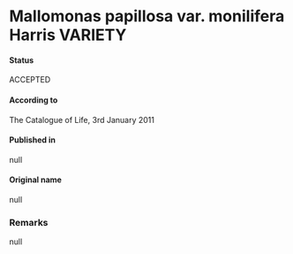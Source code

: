 Mallomonas papillosa var. monilifera Harris VARIETY
=======

#### Status
ACCEPTED

#### According to
The Catalogue of Life, 3rd January 2011

#### Published in
null

#### Original name
null

### Remarks
null
